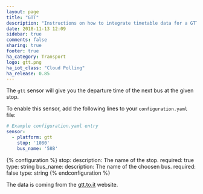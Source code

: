 ```yaml
---
layout: page
title: "GTT"
description: "Instructions on how to integrate timetable data for a GTT stop within Home Assistant."
date: 2018-11-13 12:09
sidebar: true
comments: false
sharing: true
footer: true
ha_category: Transport
logo: gtt.png
ha_iot_class: "Cloud Polling"
ha_release: 0.85
---
```



The `gtt` sensor will give you the departure time of the next bus at the given stop.

To enable this sensor, add the following lines to your `configuration.yaml` file:

```yaml
# Example configuration.yaml entry
sensor:
  - platform: gtt
    stop: '1080'
    bus_name: '58B'
```
{% configuration %}
stop:
  description: The name of the stop.
  required: true
  type: string
bus_name:
  description: The name of the choosen bus.
  required: false
  type: string
{% endconfiguration %}

The data is coming from the [gtt.to.it](http://www.gtt.to.it/cms/) website.
